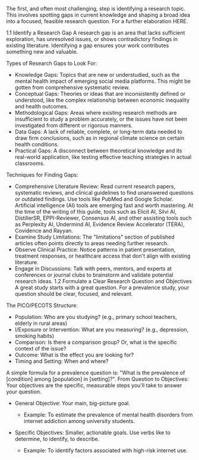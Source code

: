 The first, and often most challenging, step is identifying a research topic. This involves spotting gaps in current knowledge and shaping a broad idea into a focused, feasible research question. For a further elaboration HERE.

1.1 Identify a Research Gap
A research gap is an area that lacks sufficient exploration, has unresolved issues, or shows contradictory findings in existing literature. Identifying a gap ensures your work contributes something new and valuable.

Types of Research Gaps to Look For:
  * Knowledge Gaps: Topics that are new or understudied, such as the mental health impact of emerging social media platforms. This might be gotten from comprehensive systematic review.
  * Conceptual Gaps: Theories or ideas that are inconsistently defined or understood, like the complex relationship between economic inequality and health outcomes.
  * Methodological Gaps: Areas where existing research methods are insufficient to study a problem accurately, or the issues have not been investigated from different or rigorous manners.
  * Data Gaps: A lack of reliable, complete, or long-term data needed to draw firm conclusions, such as in regional climate science on certain health conditions.
  * Practical Gaps: A disconnect between theoretical knowledge and its real-world application, like testing effective teaching strategies in actual classrooms.


Techniques for Finding Gaps:
  * Comprehensive Literature Review: Read current research papers, systematic reviews, and clinical guidelines to find unanswered questions or outdated findings. Use tools like PubMed and Google Scholar. Artificial intelligence (AI) tools are emerging fast and worth mastering. At the time of the writing of this guide, tools such as Elicit AI, Silvi AI, DistillerSR, EPPI-Reviewer, Consensus AI, and other assisting tools such as Perplexity AI, Undermind AI, Evidence Review Accelerator (TERA), Covidence and Rayyan.
  * Examine Study Limitations: The "limitations" section of published articles often points directly to areas needing further research.
  * Observe Clinical Practice: Notice patterns in patient presentation, treatment responses, or healthcare access that don't align with existing literature.
  * Engage in Discussions: Talk with peers, mentors, and experts at conferences or journal clubs to brainstorm and validate potential research ideas.
1.2 Formulate a Clear Research Question and Objectives
A great study starts with a great question. For a prevalence study, your question should be clear, focused, and relevant.

The PICO/PECOTS Structure:
  * Population: Who are you studying? (e.g., primary school teachers, elderly in rural areas)
  * I/Exposure or Intervention: What are you measuring? (e.g., depression, smoking habits)
  * Comparison: Is there a comparison group? Or, what is the specific context of the issue?
  * Outcome: What is the effect you are looking for?
  * Timing and Setting: When and where?

A simple formula for a prevalence question is: "What is the prevalence of [condition] among [population] in [setting]?".
From Question to Objectives:
Your objectives are the specific, measurable steps you'll take to answer your question.

  * General Objective: Your main, big-picture goal.
    * Example: To estimate the prevalence of mental health disorders from internet addiction among university students.

  * Specific Objectives: Smaller, actionable goals. Use verbs like to determine, to identify, to describe.
    * Example: To identify factors associated with high-risk internet use.
